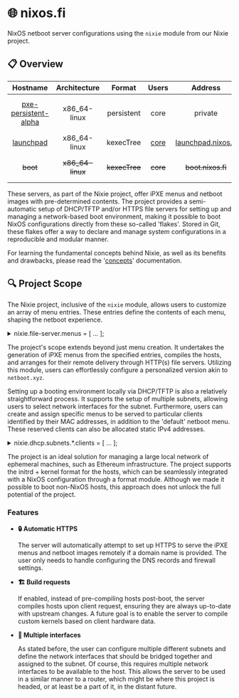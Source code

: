 
# 🌐 nixos.fi

NixOS netboot server configurations using the `nixie` module from our Nixie project.

## 📋 Overview

| Hostname | Architecture | Format       | Users | Address | Details |
| :---:     |  :---:         | :---:          | :---:   | :---: | :--- |
| [pxe-persistent-alpha](https://github.com/ponkila/homestaking-infra/tree/jesse/pxe-server/nixosConfigurations/pxe-persistent-alpha/default.nix) | x86_64-linux | persistent | core | private | + cache and remote builder |
| [launchpad](./nixosConfigurations/launchpad/default.nix) | x86_64-linux | kexecTree | [core](./nixosConfigurations/core.nix) | [launchpad.nixos.fi](http://launchpad.nixos.fi/unknown) | Hetzner VPS |
| ~~boot~~ | ~~x86_64-linux~~ | ~~kexecTree~~ | ~~core~~ | ~~boot.nixos.fi~~ | Public Instance (**TODO**) |

These servers, as part of the Nixie project, offer iPXE menus and netboot images with pre-determined contents. The project provides a semi-automatic setup of DHCP/TFTP and/or HTTPS file servers for setting up and managing a network-based boot environment, making it possible to boot NixOS configurations directly from these so-called 'flakes'. Stored in Git, these flakes offer a way to declare and manage system configurations in a reproducible and modular manner.

For learning the fundamental concepts behind Nixie, as well as its benefits and drawbacks, please read the '[concepts](./docs/concepts.md)' documentation.

## 🔍 Project Scope

The Nixie project, inclusive of the `nixie` module, allows users to customize an array of menu entries. These entries define the contents of each menu, shaping the netboot experience.

<details>

<summary> nixie.file-server.menus = [ ... ]; </summary>
  &nbsp;

  ```nix
  [
    {
      name = "tupakkatapa-lan";
      flakeUrl = "github:tupakkatapa/nix-config";
      hosts = ["bandit" "valdof"];
      buildRequests = true;
      timeout = 10;
    }
    {
      name = "jhvst-laptop";
      flakeUrl = "github:jhvst/nix-config";
      hosts = ["starlabs"];
      timeout = 5;
    }
  ];
  ```

</details>

The project's scope extends beyond just menu creation. It undertakes the generation of iPXE menus from the specified entries, compiles the hosts, and arranges for their remote delivery through HTTP(s) file servers. Utilizing this module, users can effortlessly configure a personalized version akin to `netboot.xyz`.

Setting up a booting environment locally via DHCP/TFTP is also a relatively straightforward process. It supports the setup of multiple subnets, allowing users to select network interfaces for the subnet. Furthermore, users can create and assign specific menus to be served to particular clients identified by their MAC addresses, in addition to the 'default' netboot menu. These reserved clients can also be allocated static IPv4 addresses.

<details>

<summary> nixie.dhcp.subnets.*.clients = [ ... ]; </summary>
  &nbsp;

  ```nix
  [
    {
      menu = "tupakkatapa-lan";
      mac = "b1:a0:42:64:aa:5c";
    }
    {
      menu = "jhvst-laptop";
      mac = "a3:f4:e9:a6:c0:3f";
      address = "192.168.1.127";
    }
  ];
  ```

</details>

The project is an ideal solution for managing a large local network of ephemeral machines, such as Ethereum infrastructure. The project supports the initrd + kernel format for the hosts, which can be seamlessly integrated with a NixOS configuration through a format module. Although we made it possible to boot non-NixOS hosts, this approach does not unlock the full potential of the project.

### Features

- **🔒 Automatic HTTPS**

  The server will automatically attempt to set up HTTPS to serve the iPXE menus and netboot images remotely if a domain name is provided. The user only needs to handle configuring the DNS records and firewall settings.

- **🏗️ Build requests**

  If enabled, instead of pre-compiling hosts post-boot, the server compiles hosts upon client request, ensuring they are always up-to-date with upstream changes. A future goal is to enable the server to compile custom kernels based on client hardware data.

- **🔀 Multiple interfaces**

  As stated before, the user can configure multiple different subnets and define the network interfaces that should be bridged together and assigned to the subnet. Of course, this requires multiple network interfaces to be available to the host. This allows the server to be used in a similar manner to a router, which might be where this project is headed, or at least be a part of it, in the distant future.

